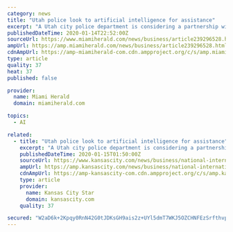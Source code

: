 ```yaml
---
category: news
title: "Utah police look to artificial intelligence for assistance"
excerpt: "A Utah city police department is considering a partnership with an artificial intelligence company in an effort to help the law enforcement agency work more efficiently. The Springville police may work with technology firm Banjo to help improve the response time to emergencies, The Daily Herald reported. The Park City company can gather real ..."
publishedDateTime: 2020-01-14T22:52:00Z
sourceUrl: https://www.miamiherald.com/news/business/article239296528.html
ampUrl: https://amp.miamiherald.com/news/business/article239296528.html
cdnAmpUrl: https://amp-miamiherald-com.cdn.ampproject.org/c/s/amp.miamiherald.com/news/business/article239296528.html
type: article
quality: 37
heat: 37
published: false

provider:
  name: Miami Herald
  domain: miamiherald.com

topics:
  - AI

related:
  - title: "Utah police look to artificial intelligence for assistance"
    excerpt: "A Utah city police department is considering a partnership with an artificial intelligence company in an effort to help the law enforcement agency work more efficiently. The Springville police may work with technology firm Banjo to help improve the response time to emergencies, The Daily Herald reported. The Park City company can gather real ..."
    publishedDateTime: 2020-01-15T01:50:00Z
    sourceUrl: https://www.kansascity.com/news/business/national-international/article239296528.html
    ampUrl: https://amp.kansascity.com/news/business/national-international/article239296528.html
    cdnAmpUrl: https://amp-kansascity-com.cdn.ampproject.org/c/s/amp.kansascity.com/news/business/national-international/article239296528.html
    type: article
    provider:
      name: Kansas City Star
      domain: kansascity.com
    quality: 37

secured: "W2aD6k+2Kpqy0RnN42G0tJDKsGH9ais2z+UYl5dmT7WKJ5OZCHNFEzSrfthvpGvR9B5MWEzZUquQ4C98eYBQwWVSPBORzFLIYHAAEod03C6718yJPhbo8CZjI6utU/77aR9rG5DesVTWy6zd7pmnIiP5tzaSSJgkwyeDkNS7mv3VFVLOfqeO9K3KMUvma1zFCZkA74N/FUH6dQZ6zKtOI3L8FeZ8f2ZSGi1mseXdUUxt5E13pNpt3eRTGi+1oricf1WVdDYt4k8qg934m2c3i3sE7DNya0MUs7h9SLVeZTY=;ISJeBZ6j2keOa5AYIj/Bvw=="
---
```


